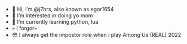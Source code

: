 - 👋 Hi, I’m @j7hrs, also known as egor1654
- 👀 I’m interested in doing yo mom
- 🌱 I’m currently learning python, lua
- 💀 I forgor💀
- 😳 I always get the impostor role when i play Among Us (REAL) 2022

<!---
j7hrs/j7hrs is a ✨ special ✨ repository because its `README.md` (this file) appears on your GitHub profile.
You can click the Preview link to take a look at your changes.
--->
